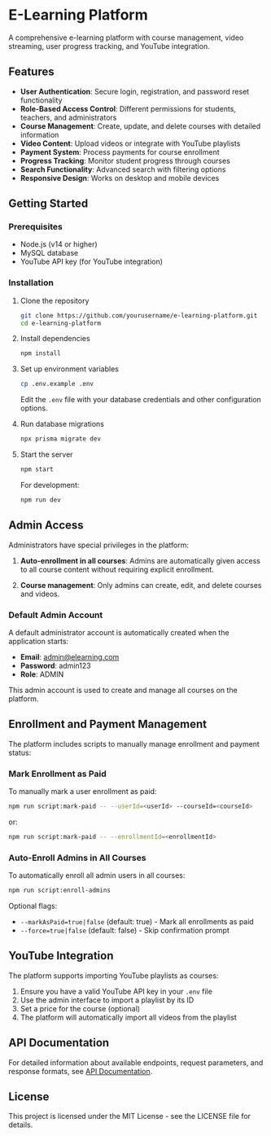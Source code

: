 # E-Learning Platform

A comprehensive e-learning platform with course management, video streaming, user progress tracking, and YouTube integration.

## Features

- **User Authentication**: Secure login, registration, and password reset functionality
- **Role-Based Access Control**: Different permissions for students, teachers, and administrators
- **Course Management**: Create, update, and delete courses with detailed information
- **Video Content**: Upload videos or integrate with YouTube playlists
- **Payment System**: Process payments for course enrollment
- **Progress Tracking**: Monitor student progress through courses
- **Search Functionality**: Advanced search with filtering options
- **Responsive Design**: Works on desktop and mobile devices

## Getting Started

### Prerequisites

- Node.js (v14 or higher)
- MySQL database
- YouTube API key (for YouTube integration)

### Installation

1. Clone the repository
   ```bash
   git clone https://github.com/yourusername/e-learning-platform.git
   cd e-learning-platform
   ```

2. Install dependencies
   ```bash
   npm install
   ```

3. Set up environment variables
   ```bash
   cp .env.example .env
   ```
   Edit the `.env` file with your database credentials and other configuration options.

4. Run database migrations
   ```bash
   npx prisma migrate dev
   ```

5. Start the server
   ```bash
   npm start
   ```
   For development:
   ```bash
   npm run dev
   ```

## Admin Access

Administrators have special privileges in the platform:

1. **Auto-enrollment in all courses**: Admins are automatically given access to all course content without requiring explicit enrollment.

2. **Course management**: Only admins can create, edit, and delete courses and videos.

### Default Admin Account

A default administrator account is automatically created when the application starts:

- **Email**: admin@elearning.com
- **Password**: admin123
- **Role**: ADMIN

This admin account is used to create and manage all courses on the platform.

## Enrollment and Payment Management

The platform includes scripts to manually manage enrollment and payment status:

### Mark Enrollment as Paid

To manually mark a user enrollment as paid:

```bash
npm run script:mark-paid -- --userId=<userId> --courseId=<courseId>
```

or:

```bash
npm run script:mark-paid -- --enrollmentId=<enrollmentId>
```

### Auto-Enroll Admins in All Courses

To automatically enroll all admin users in all courses:

```bash
npm run script:enroll-admins
```

Optional flags:
- `--markAsPaid=true|false` (default: true) - Mark all enrollments as paid
- `--force=true|false` (default: false) - Skip confirmation prompt

## YouTube Integration

The platform supports importing YouTube playlists as courses:

1. Ensure you have a valid YouTube API key in your `.env` file
2. Use the admin interface to import a playlist by its ID
3. Set a price for the course (optional)
4. The platform will automatically import all videos from the playlist

## API Documentation

For detailed information about available endpoints, request parameters, and response formats, see [API Documentation](API-DOCUMENTATION.md).

## License

This project is licensed under the MIT License - see the LICENSE file for details.

